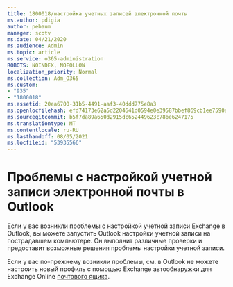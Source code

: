```yaml
---
title: 1800018/настройка учетных записей электронной почты
ms.author: pdigia
author: pebaum
manager: scotv
ms.date: 04/21/2020
ms.audience: Admin
ms.topic: article
ms.service: o365-administration
ROBOTS: NOINDEX, NOFOLLOW
localization_priority: Normal
ms.collection: Adm_O365
ms.custom:
- "935"
- "1800018"
ms.assetid: 20ea6700-31b5-4491-aaf3-40ddd775e8a3
ms.openlocfilehash: efd74173e62a5d2204641d0594e0e39587bbef869cb1ee7590a3db824a705bd2
ms.sourcegitcommit: b5f7da89a650d2915dc652449623c78be6247175
ms.translationtype: MT
ms.contentlocale: ru-RU
ms.lasthandoff: 08/05/2021
ms.locfileid: "53935566"
---
```

# <a name="problems-setting-up-an-email-account-in-outlook"></a>Проблемы с настройкой учетной записи электронной почты в Outlook

Если у вас возникли проблемы с настройкой учетной записи Exchange [](https://aka.ms/SaRA-OutlookSetupProfile) в Outlook, вы можете запустить Outlook настройки учетной записи на пострадавшем компьютере. Он выполнит различные проверки и предоставит возможные решения проблемы настройки учетной записи.
  
Если у вас по-прежнему возникли проблемы, см. в Outlook не можете настроить новый профиль с помощью Exchange автообнаружки для Exchange Online [почтового ящика](https://docs.microsoft.com/exchange/troubleshoot/outlook-profiles/cannot-set-up-profile-autodiscover).
  